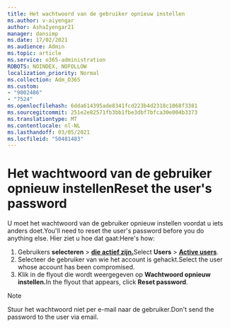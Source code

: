 ```yaml
---
title: Het wachtwoord van de gebruiker opnieuw instellen
ms.author: v-aiyengar
author: AshaIyengar21
manager: dansimp
ms.date: 17/02/2021
ms.audience: Admin
ms.topic: article
ms.service: o365-administration
ROBOTS: NOINDEX, NOFOLLOW
localization_priority: Normal
ms.collection: Adm_O365
ms.custom:
- "9002486"
- "7524"
ms.openlocfilehash: 6dda614395ade8341fcd223b4d2318c1068f3381
ms.sourcegitcommit: 251e2e82571fb3bb1fbe3dbf7bfca30e004b3373
ms.translationtype: MT
ms.contentlocale: nl-NL
ms.lasthandoff: 03/05/2021
ms.locfileid: "50481483"
---
```

# <a name="reset-the-users-password"></a><span data-ttu-id="fb7e9-102">Het wachtwoord van de gebruiker opnieuw instellen</span><span class="sxs-lookup"><span data-stu-id="fb7e9-102">Reset the user's password</span></span>

<span data-ttu-id="fb7e9-103">U moet het wachtwoord van de gebruiker opnieuw instellen voordat u iets anders doet.</span><span class="sxs-lookup"><span data-stu-id="fb7e9-103">You'll need to reset the user's password before you do anything else.</span></span> <span data-ttu-id="fb7e9-104">Hier ziet u hoe dat gaat:</span><span class="sxs-lookup"><span data-stu-id="fb7e9-104">Here's how:</span></span>

1. <span data-ttu-id="fb7e9-105">Gebruikers **selecteren**  >  **[die actief zijn.](https://go.microsoft.com/fwlink/p/?linkid=834822)**</span><span class="sxs-lookup"><span data-stu-id="fb7e9-105">Select **Users** > **[Active users](https://go.microsoft.com/fwlink/p/?linkid=834822)**.</span></span>
1. <span data-ttu-id="fb7e9-106">Selecteer de gebruiker van wie het account is gehackt.</span><span class="sxs-lookup"><span data-stu-id="fb7e9-106">Select the user whose account has been compromised.</span></span>
1. <span data-ttu-id="fb7e9-107">Klik in de flyout die wordt weergegeven op **Wachtwoord opnieuw instellen.**</span><span class="sxs-lookup"><span data-stu-id="fb7e9-107">In the flyout that appears, click **Reset password**.</span></span>

> [!NOTE]
> <span data-ttu-id="fb7e9-108">Stuur het wachtwoord niet per e-mail naar de gebruiker.</span><span class="sxs-lookup"><span data-stu-id="fb7e9-108">Don't send the password to the user via email.</span></span>
